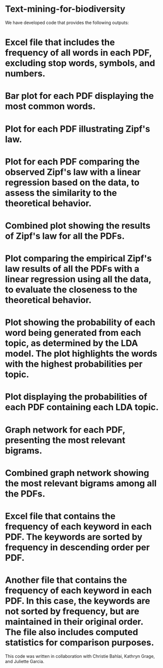 # Text-mining-for-biodiversity

We have developed code that provides the following outputs:

# Excel file that includes the frequency of all words in each PDF, excluding stop words, symbols, and numbers.
# Bar plot for each PDF displaying the most common words.
# Plot for each PDF illustrating Zipf's law.
# Plot for each PDF comparing the observed Zipf's law with a linear regression based on the data, to assess the similarity to the theoretical behavior.
# Combined plot showing the results of Zipf's law for all the PDFs.
# Plot comparing the empirical Zipf's law results of all the PDFs with a linear regression using all the data, to evaluate the closeness to the theoretical behavior.
# Plot showing the probability of each word being generated from each topic, as determined by the LDA model. The plot highlights the words with the highest probabilities per topic.
# Plot displaying the probabilities of each PDF containing each LDA topic.
# Graph network for each PDF, presenting the most relevant bigrams.
# Combined graph network showing the most relevant bigrams among all the PDFs.
# Excel file that contains the frequency of each keyword in each PDF. The keywords are sorted by frequency in descending order per PDF.
# Another file that contains the frequency of each keyword in each PDF. In this case, the keywords are not sorted by frequency, but are maintained in their original order. The file also includes computed statistics for comparison purposes.

This code was written in collaboration with Christie Bahlai, Kathryn Grage, and Juliette Garcia.
